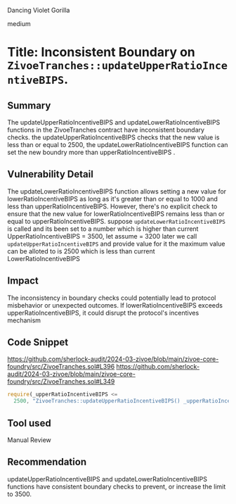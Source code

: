 Dancing Violet Gorilla

medium

# Title: Inconsistent Boundary on `ZivoeTranches::updateUpperRatioIncentiveBIPS`.

## Summary

The updateUpperRatioIncentiveBIPS and updateLowerRatioIncentiveBIPS functions in the ZivoeTranches contract have inconsistent boundary checks. the updateUpperRatioIncentiveBIPS checks that the new value is less than or equal to 2500, the updateLowerRatioIncentiveBIPS function can set the new boundry more than upperRatioIncentiveBIPS .

## Vulnerability Detail

The updateLowerRatioIncentiveBIPS function allows setting a new value for lowerRatioIncentiveBIPS as long as it's greater than or equal to 1000 and less than upperRatioIncentiveBIPS. However, there's no explicit check to ensure that the new value for lowerRatioIncentiveBIPS remains less than or equal to upperRatioIncentiveBIPS.
suppose `updateLowerRatioIncentiveBIPS` is called and its been set to a number which is higher than current UpperRatioIncentiveBIPS = 3500, let assume = 3200
later we call `updateUpperRatioIncentiveBIPS` and provide value for it the maximum value can be alloted to is 2500 which is less than current LowerRatioIncentiveBIPS

## Impact

The inconsistency in boundary checks could potentially lead to protocol misbehavior or unexpected outcomes. If lowerRatioIncentiveBIPS exceeds upperRatioIncentiveBIPS, it could disrupt the protocol's incentives mechanism

## Code Snippet
https://github.com/sherlock-audit/2024-03-zivoe/blob/main/zivoe-core-foundry/src/ZivoeTranches.sol#L396
https://github.com/sherlock-audit/2024-03-zivoe/blob/main/zivoe-core-foundry/src/ZivoeTranches.sol#L349
```javascript
require(_upperRatioIncentiveBIPS <=
  2500, "ZivoeTranches::updateUpperRatioIncentiveBIPS() _upperRatioIncentiveBIPS > 2500");
```

## Tool used

Manual Review

## Recommendation

updateUpperRatioIncentiveBIPS and updateLowerRatioIncentiveBIPS functions have consistent boundary checks to prevent, or increase the limit to 3500.
